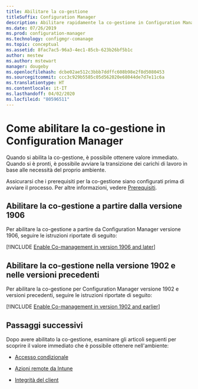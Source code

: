 ```yaml
---
title: Abilitare la co-gestione
titleSuffix: Configuration Manager
description: Abilitare rapidamente la co-gestione in Configuration Manager per ottenere valore immediato.
ms.date: 07/26/2019
ms.prod: configuration-manager
ms.technology: configmgr-comanage
ms.topic: conceptual
ms.assetid: 8fac7ac5-96a3-4ec1-85cb-623b26bf5b1c
author: mestew
ms.author: mstewart
manager: dougeby
ms.openlocfilehash: dcbe02ae512c3bbb7ddffc608b98e2f8d5080453
ms.sourcegitcommit: ccc3c929b5585c05d562020e68044de7d7e11c6a
ms.translationtype: HT
ms.contentlocale: it-IT
ms.lasthandoff: 04/02/2020
ms.locfileid: "80596511"
---
```

# <a name="how-to-enable-co-management-in-configuration-manager"></a>Come abilitare la co-gestione in Configuration Manager

Quando si abilita la co-gestione, è possibile ottenere valore immediato. Quando si è pronti, è possibile avviare la transizione dei carichi di lavoro in base alle necessità del proprio ambiente.

Assicurarsi che i prerequisiti per la co-gestione siano configurati prima di avviare il processo. Per altre informazioni, vedere [Prerequisiti](/sccm/comanage/overview#prerequisites).

## <a name="enable-co-management-starting-in-version-1906"></a>Abilitare la co-gestione a partire dalla versione 1906

Per abilitare la co-gestione a partire da Configuration Manager versione 1906, seguire le istruzioni riportate di seguito:

[!INCLUDE [Enable Co-management in version 1906 and later](includes/enable-co-management-1906-and-higher.md)]

## <a name="enable-co-management-in-version-1902-and-earlier"></a>Abilitare la co-gestione nella versione 1902 e nelle versioni precedenti

Per abilitare la co-gestione per Configuration Manager versione 1902 e versioni precedenti, seguire le istruzioni riportate di seguito:

[!INCLUDE [Enable Co-management in version 1902 and earlier](includes/enable-co-management-1902-and-earlier.md)]

## <a name="next-steps"></a>Passaggi successivi

Dopo avere abilitato la co-gestione, esaminare gli articoli seguenti per scoprire il valore immediato che è possibile ottenere nell'ambiente:

- [Accesso condizionale](/sccm/comanage/quickstart-conditional-access)  

- [Azioni remote da Intune](/sccm/comanage/quickstart-remote-actions)  

- [Integrità del client](/sccm/comanage/quickstart-client-health)  
